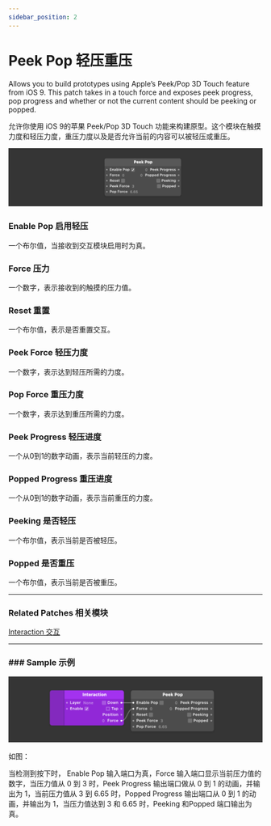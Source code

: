 ```yaml
---
sidebar_position: 2
---
```


# Peek Pop 轻压重压

Allows you to build prototypes using Apple’s Peek/Pop 3D Touch feature from iOS 9. This patch takes in a touch force and exposes peek progress, pop progress and whether or not the current content should be peeking or popped.

允许你使用 iOS 9的苹果 Peek/Pop 3D Touch 功能来构建原型。这个模块在触摸力度和轻压力度，重压力度以及是否允许当前的内容可以被轻压或重压。

![Image](./../../../static/img/docs/Interaction/peek-pop.png)

### Enable Pop 启用轻压

一个布尔值，当接收到交互模块启用时为真。

### Force 压力

一个数字，表示接收到的触摸的压力值。

### Reset 重置

一个布尔值，表示是否重置交互。

### Peek Force 轻压力度

一个数字，表示达到轻压所需的力度。

### Pop Force 重压力度

一个数字，表示达到重压所需的力度。

### Peek Progress 轻压进度

一个从0到1的数字动画，表示当前轻压的力度。

### Popped Progress 重压进度

一个从0到1的数字动画，表示当前重压的力度。

### Peeking 是否轻压

一个布尔值，表示当前是否被轻压。

### Popped 是否重压

一个布尔值，表示当前是否被重压。

------

### Related Patches 相关模块

[Interaction 交互](./Interaction.md)

------

### ### Sample  示例

![Image](./../../../static/img/docs/Interaction/peek-pop-example.png)

如图：

当检测到按下时， Enable Pop 输入端口为真，Force 输入端口显示当前压力值的数字，当压力值从 0 到 3 时，Peek Progress 输出端口做从 0 到 1 的动画，并输出为 1，当前压力值从 3 到 6.65 时，Popped Progress 输出端口从 0 到 1 的动画，并输出为 1，当压力值达到 3 和 6.65 时，Peeking 和Popped 端口输出为真。
